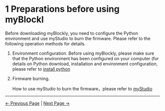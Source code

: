 # 1 Preparations before using myBlockl

Before downloading myBlockly, you need to configure the Python environment and use myStudio to burn the firmware. Please refer to the following operation methods for details.

1. Environment configuration. Before using myBlockly, please make sure that the Python environment has been configured on your computer (for details on Python download, installation and environment configuration, please refer to [install python](../../../../10-ApplicationBasePython/10.1_320_PI-ApplicationPython/1_download.md)

2. Firmware burning.

   How to use myStudio to burn the firmware，please refer to [myStudio](../../5.2.2-mystudio/jetsonnano/README.md)


---

[← Previous Page](README.md) | [Next Page →](2-install_uninstall.md)

